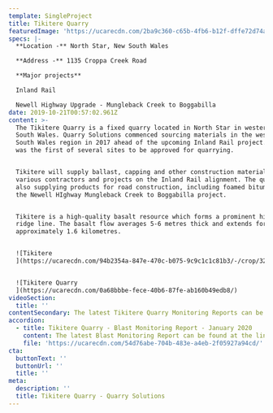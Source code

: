 ```yaml
---
template: SingleProject
title: Tikitere Quarry
featuredImage: 'https://ucarecdn.com/2ba9c360-c65b-4fb6-b12f-dffe72d74a2b/'
specs: |-
  **Location -** North Star, New South Wales

  **Address -** 1135 Croppa Creek Road 

  **Major projects**

  Inland Rail 

  Newell Highway Upgrade - Mungleback Creek to Boggabilla
date: 2019-10-21T00:57:02.961Z
content: >-
  The Tikitere Quarry is a fixed quarry located in North Star in western New
  South Wales. Quarry Solutions commenced sourcing materials in the western New
  South Wales region in 2017 ahead of the upcoming Inland Rail project. Tikitere
  was the first of several sites to be approved for quarrying. 


  Tikitere will supply ballast, capping and other construction materials to
  various contractors and projects on the Inland Rail alignment. The quarry is
  also supplying products for road construction, including foamed bitumen, to
  the Newell HIghway Mungleback Creek to Boggabilla project. 


  Tikitere is a high-quality basalt resource which forms a prominent hill and
  ridge line. The basalt flow averages 5-6 metres thick and extends for
  approximately 1.6 kilometres. 


  ![Tikitere
  ](https://ucarecdn.com/94b2354a-847e-470c-b075-9c9c1c1c81b3/-/crop/3264x1795/0,0/-/preview/)


  ![Tikitere Quarry
  ](https://ucarecdn.com/0a68bbbe-fece-40b6-87fe-ab160b49edb8/)
videoSection:
  title: ''
contentSecondary: The latest Tikitere Quarry Monitoring Reports can be found below.
accordion:
  - title: Tikitere Quarry - Blast Monitoring Report - January 2020
    content: The latest Blast Monitoring Report can be found at the link below.
    file: 'https://ucarecdn.com/54d76abe-704b-483e-a4eb-2f05927a94cd/'
cta:
  buttonText: ''
  buttonUrl: ''
  title: ''
meta:
  description: ''
  title: Tikitere Quarry - Quarry Solutions
---
```


